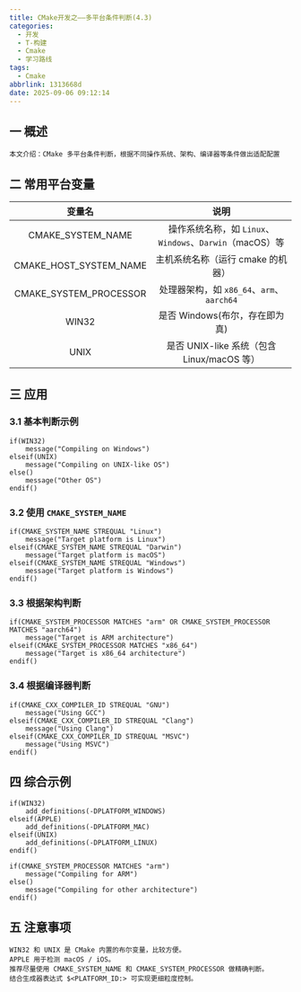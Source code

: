 ```yaml
---
title: CMake开发之——多平台条件判断(4.3)
categories:
  - 开发
  - T-构建
  - Cmake
  - 学习路线
tags:
  - Cmake
abbrlink: 1313668d
date: 2025-09-06 09:12:14
---
```

## 一 概述

```
本文介绍：CMake 多平台条件判断，根据不同操作系统、架构、编译器等条件做出适配配置
```

<!--more-->

## 二 常用平台变量

|         变量名         |                           说明                           |
| :--------------------: | :------------------------------------------------------: |
|   CMAKE_SYSTEM_NAME    | 操作系统名称，如 `Linux`、`Windows`、`Darwin`（macOS）等 |
| CMAKE_HOST_SYSTEM_NAME |            主机系统名称（运行 cmake 的机器）             |
| CMAKE_SYSTEM_PROCESSOR |        处理器架构，如 `x86_64`、`arm`、`aarch64`         |
|         WIN32          |              是否 Windows(布尔，存在即为真)              |
|          UNIX          |        是否 UNIX-like 系统（包含 Linux/macOS 等）        |

## 三 应用

### 3.1 基本判断示例

```
if(WIN32)
    message("Compiling on Windows")
elseif(UNIX)
    message("Compiling on UNIX-like OS")
else()
    message("Other OS")
endif()
```

### 3.2 使用 `CMAKE_SYSTEM_NAME`

```
if(CMAKE_SYSTEM_NAME STREQUAL "Linux")
    message("Target platform is Linux")
elseif(CMAKE_SYSTEM_NAME STREQUAL "Darwin")
    message("Target platform is macOS")
elseif(CMAKE_SYSTEM_NAME STREQUAL "Windows")
    message("Target platform is Windows")
endif()
```

### 3.3 根据架构判断

```
if(CMAKE_SYSTEM_PROCESSOR MATCHES "arm" OR CMAKE_SYSTEM_PROCESSOR MATCHES "aarch64")
    message("Target is ARM architecture")
elseif(CMAKE_SYSTEM_PROCESSOR MATCHES "x86_64")
    message("Target is x86_64 architecture")
endif()
```

### 3.4 根据编译器判断

```
if(CMAKE_CXX_COMPILER_ID STREQUAL "GNU")
    message("Using GCC")
elseif(CMAKE_CXX_COMPILER_ID STREQUAL "Clang")
    message("Using Clang")
elseif(CMAKE_CXX_COMPILER_ID STREQUAL "MSVC")
    message("Using MSVC")
endif()
```

## 四 综合示例

```
if(WIN32)
    add_definitions(-DPLATFORM_WINDOWS)
elseif(APPLE)
    add_definitions(-DPLATFORM_MAC)
elseif(UNIX)
    add_definitions(-DPLATFORM_LINUX)
endif()

if(CMAKE_SYSTEM_PROCESSOR MATCHES "arm")
    message("Compiling for ARM")
else()
    message("Compiling for other architecture")
endif()
```

## 五 注意事项

```
WIN32 和 UNIX 是 CMake 内置的布尔变量，比较方便。
APPLE 用于检测 macOS / iOS。
推荐尽量使用 CMAKE_SYSTEM_NAME 和 CMAKE_SYSTEM_PROCESSOR 做精确判断。
结合生成器表达式 $<PLATFORM_ID:> 可实现更细粒度控制。
```

